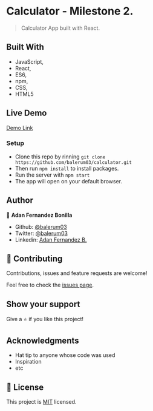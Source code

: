 # Calculator - Milestone 2.

> Calculator App built with React.

## Built With

- JavaScript,
- React,
- ES6,
- npm,
- CSS,
- HTML5

## Live Demo

[Demo Link](https://strawberry-custard-25905.herokuapp.com/)

### Setup

- Clone this repo by rinning `git clone https://github.com/balerum03/calculator.git`
- Then run `npm install` to install packages.
- Run the server with `npm start`
- The app will open on your default browser.

## Author

👤 **Adan Fernandez Bonilla**

- Github: [@balerum03](https://github.com/balerum03)
- Twitter: [@balerum03](https://twitter.com/balerum03)
- Linkedin: [Adan Fernandez B.](https://www.linkedin.com/in/adan-fernandez-bonilla)

## 🤝 Contributing

Contributions, issues and feature requests are welcome!

Feel free to check the [issues page](issues/).

## Show your support

Give a ⭐️ if you like this project!

## Acknowledgments

- Hat tip to anyone whose code was used
- Inspiration
- etc

## 📝 License

This project is [MIT](lic.url) licensed.
